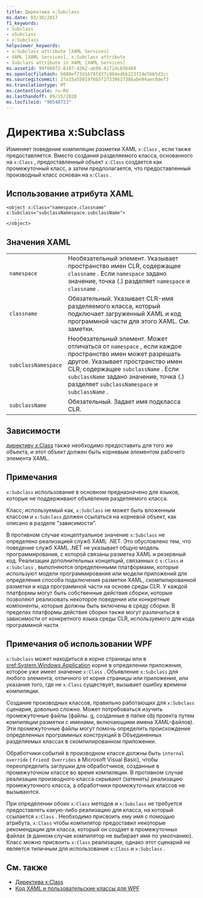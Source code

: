 ```yaml
---
title: Директива x:Subclass
ms.date: 03/30/2017
f1_keywords:
- Subclass
- xSubclass
- x:Subclass
helpviewer_keywords:
- x:Subclass attribute [XAML Services]
- XAML [XAML Services], x:Subclass attribute
- Subclass attribute in XAML [XAML Services]
ms.assetid: 99f66072-8107-4362-ab99-8171dc83b469
ms.openlocfilehash: b888ef73d1678fd37c984e4bb223f24e5b65d2cc
ms.sourcegitcommit: 27a15a55019f6b5f2733961738babe94aec0def3
ms.translationtype: MT
ms.contentlocale: ru-RU
ms.lasthandoff: 09/15/2020
ms.locfileid: "90540723"
---
```

# <a name="xsubclass-directive"></a>Директива x:Subclass

Изменяет поведение компиляции разметки XAML `x:Class` , если также предоставляется. Вместо создания разделяемого класса, основанного на `x:Class` , предоставленный объект `x:Class` создается как промежуточный класс, а затем предполагается, что предоставленный производный класс основан на `x:Class` .

## <a name="xaml-attribute-usage"></a>Использование атрибута XAML

```xaml
<object x:Class="namespace.classname" x:Subclass="subclassNamespace.subclassName">
   ...
</object>
```

## <a name="xaml-values"></a>Значения XAML

|||
|-|-|
|`namespace`|Необязательный элемент. Указывает пространство имен CLR, содержащее `classname` . Если `namespace` задано значение, точка (.) разделяет `namespace` и `classname` .|
|`classname`|Обязательный. Указывает CLR-имя разделяемого класса, который подключает загруженный XAML и код программной части для этого XAML. См. заметки.|
|`subclassNamespace`|Необязательный элемент. Может отличаться от `namespace` , если каждое пространство имен может разрешать другое. Указывает пространство имен CLR, содержащее `subclassName` . Если `subclassName` задано значение, точка (.) разделяет `subclassNamespace` и `subclassName` .|
|`subclassName`|Обязательный. Задает имя подкласса CLR.|

## <a name="dependencies"></a>Зависимости

[директиву x:Class](xclass-directive.md) также необходимо предоставить для того же объекта, и этот объект должен быть корневым элементом рабочего элемента XAML.

## <a name="remarks"></a>Примечания

`x:Subclass` использование в основном предназначено для языков, которые не поддерживают объявления разделяемого класса.

Класс, используемый как, `x:Subclass` не может быть вложенным классом и `x:Subclass` должен ссылаться на корневой объект, как описано в разделе "зависимости".

В противном случае концептуальное значение `x:Subclass` не определено реализацией служб XAML .NET. Это обусловлено тем, что поведение служб XAML .NET не указывает общую модель программирования, с которой связаны разметка XAML и резервный код. Реализации дополнительных концепций, связанных с `x:Class` и `x:Subclass` , выполняются определенными платформами, которые используют модели программирования или модели приложений для определения способа подключения разметки XAML, скомпилированной разметки и кода программной части на основе среды CLR. У каждой платформы могут быть собственные действия сборки, которые позволяют реализовать некоторое поведение или конкретные компоненты, которые должны быть включены в среду сборки. В пределах платформы действия сборки также могут различаться в зависимости от конкретного языка среды CLR, используемого для кода программной части.

## <a name="wpf-usage-notes"></a>Примечания об использовании WPF

`x:Subclass` может находиться в корне страницы или в <xref:System.Windows.Application> корне в определении приложения, которое уже имеет значение `x:Class` . Объявление `x:Subclass` для любого элемента, отличного от корня страницы или приложения, или указания того, где не `x:Class` существует, вызывает ошибку времени компиляции.

Создание производных классов, правильно работающих для `x:Subclass` сценария, довольно сложно. Может потребоваться изучить промежуточные файлы (файлы. g, созданные в папке obj проекта путем компиляции разметки с именами, включающими имена XAML-файлов). Эти промежуточные файлы могут помочь определить происхождение определенных программных конструкций в Объединенных разделяемых классах в скомпилированном приложении.

Обработчики событий в производном классе должны быть `internal override` ( `Friend Overrides` в Microsoft Visual Basic), чтобы переопределить заглушки для обработчиков, созданные в промежуточном классе во время компиляции. В противном случае реализации производного класса скрывают (затенить) реализацию промежуточного класса, а обработчики промежуточных классов не вызываются.

При определении обоих `x:Class` методов и `x:Subclass` не требуется предоставлять какую-либо реализацию для класса, на который ссылается `x:Class` . Необходимо присвоить ему имя с помощью атрибута, `x:Class` чтобы компилятор предоставил некоторые рекомендации для класса, который он создает в промежуточных файлах (в данном случае компилятор не выбирает имя по умолчанию). Класс можно присвоить `x:Class` реализации, однако этот сценарий не является типичным для использования `x:Class` и `x:Subclass` .

## <a name="see-also"></a>См. также

- [Директива x:Class](xclass-directive.md)
- [Код XAML и пользовательские классы для WPF](/dotnet/desktop/wpf/advanced/xaml-and-custom-classes-for-wpf)

